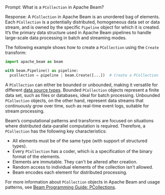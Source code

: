 Prompt:
What is a `PCollection` in Apache Beam?

Response:
A `PCollection` in Apache Beam is an unordered bag of elements. Each `PCollection` is a potentially distributed, homogeneous data set or data stream, and is owned by the specific `Pipeline` object for which it is created. It’s the primary data structure used in Apache Beam pipelines to handle large-scale data processing in batch and streaming modes.

The following example shows how to create a `PCollection` using the `Create` transform:

```python
import apache_beam as beam

with beam.Pipeline() as pipeline:
  pcollection = pipeline | beam.Create([...])  # Create a PCollection
```

A `PCollection` can either be bounded or unbounded, making it versatile for different [data source types](https://beam.apache.org/documentation/basics/#pcollection). Bounded `PCollection` objects represent a finite data set, such as files or databases, ideal for batch processing. Unbounded `PCollection` objects, on the other hand, represent data streams that continuously grow over time, such as real-time event logs, suitable for stream processing.

Beam’s computational patterns and transforms are focused on situations where distributed data-parallel computation is required. Therefore, a `PCollection` has the following key characteristics:
   - All elements must be of the same type (with support of structured types).
   - Every `PCollection` has a coder, which is a specification of the binary format of the elements.
   - Elements are immutable. They can't be altered after creation.
   - Random access to individual elements of the collection isn't allowed.
   - Beam encodes each element for distributed processing.

For more information about `PCollection` objects in Apache Beam and usage patterns, see [Beam Programming Guide: PCollections](https://beam.apache.org/documentation/programming-guide/#pcollections).
